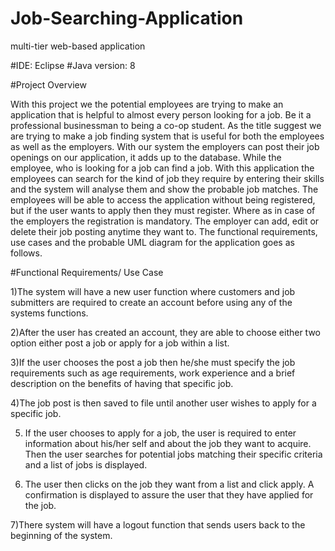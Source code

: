# Job-Searching-Application
multi-tier web-based application

#IDE: Eclipse
#Java version: 8


#Project Overview

With this project we the potential employees are trying to make an application that is helpful to almost every person looking for a job. Be it a professional businessman to being a co-op student. As the title suggest we are trying to make a job finding system that is useful for both the employees as well as the employers. With our system the employers can post their job openings on our application, it adds up to the database. While the employee, who is looking for a job can find a job. With this application the employees can search for the kind of job they require by entering their skills and the system will analyse them and show the probable job matches. The employees will be able to access the application without being registered, but if the user wants to apply then they must register. Where as in case of the employers the registration is mandatory. The employer can add, edit or delete their job posting anytime they want to. The functional requirements, use cases and the probable UML diagram for the application goes as follows.
  
  
#Functional Requirements/ Use Case

1)The system will have a new user function where customers and job submitters are required to create an account before using any of the systems functions.

2)After the user has created an account, they are able to choose either two option either post a job or apply for a job within a list.

3)If the user chooses the post a job then he/she must specify the job requirements such as age requirements, work experience and a brief description on the benefits of having that specific job.

4)The job post is then saved to file until another user wishes to apply for a specific job.

5) If the user chooses to apply for a job, the user is required to enter information about his/her self and about the job they want to 
acquire. Then the user searches for potential jobs matching their specific criteria and a list of jobs is displayed.

6) The user then clicks on the job they want from a list and click apply. A confirmation is displayed to assure the user that they have applied for the job.

7)There system will have a logout function that sends users back to the beginning of the system.


